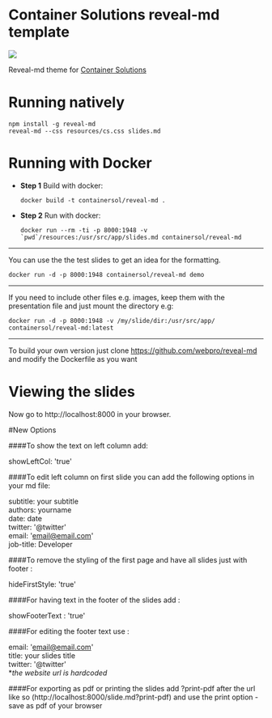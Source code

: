 # Container Solutions reveal-md template

[![](https://images.microbadger.com/badges/image/containersol/reveal-md.svg)](http://microbadger.com/images/containersol/reveal-md "Get your own image badge on microbadger.com")

Reveal-md theme for [Container Solutions](http://container-solutions.com)

# Running natively

```
npm install -g reveal-md
reveal-md --css resources/cs.css slides.md
```

# Running with Docker

- **Step 1** Build with docker:
   ```
   docker build -t containersol/reveal-md .

   ```

- **Step 2** Run with docker:
   ```
   docker run --rm -ti -p 8000:1948 -v `pwd`/resources:/usr/src/app/slides.md containersol/reveal-md
   ```

---

You can use the the test slides to get an idea for the formatting.

```
docker run -d -p 8000:1948 containersol/reveal-md demo
```

---

If you need to include other files e.g. images, keep them with the presentation file and just mount the directory e.g:

```
docker run -d -p 8000:1948 -v /my/slide/dir:/usr/src/app/ containersol/reveal-md:latest
```

---

To build your own version just clone https://github.com/webpro/reveal-md and modify the Dockerfile as you want

# Viewing the slides

Now go to http://localhost:8000 in your browser.


#New Options 

####To show the text on left column add:

showLeftCol: 'true' 

####To edit left column on first slide you can add  the following options in your md file:

subtitle: your subtitle   
authors: yourname  
date: date  
twitter: '@twitter'  
email: 'email@email.com'  
job-title: Developer  
 

####To remove the styling of the first page and have all slides just with footer :

hideFirstStyle: 'true'  

####For having text in the footer of the slides add :

showFooterText : 'true'  

####For editing the footer text use :

email: 'email@email.com'    
title: your slides title  
twitter: '@twitter'  
  **the website url is hardcoded*  


####For exporting as pdf or printing the slides add ?print-pdf after the url like so (http://localhost:8000/slide.md?print-pdf) and use the print option - save as pdf of your browser
